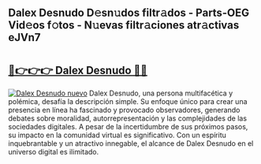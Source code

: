 ## Dalex Desnudo D𝚎sn𝚞dos filtr𝚊dos - Parts-OEG Vid𝚎os f𝚘tos - N𝚞evas filtr𝚊ciones atr𝚊ctivas eJVn7

# <h2><a href="http://mb2gv6s.tromn.icu/?c=Dalex+Desnudo">🔗👉👉👉 Dalex Desnudo 🔗🔗</a></h2>

[![Dalex Desnudo nuevo](https://i.imgur.com/pEAQMta.gif)](http://mb2gv6s.tromn.icu/?c=Dalex+Desnudo)
Dalex Desnudo, una persona multifacética y polémica, desafía la descripción simple. Su enfoque único para crear una presencia en línea ha fascinado y provocado observadores, generando debates sobre moralidad, autorrepresentación y las complejidades de las sociedades digitales. A pesar de la incertidumbre de sus próximos pasos, su impacto en la comunidad virtual es significativo. Con un espíritu inquebrantable y un atractivo innegable, el alcance de Dalex Desnudo en el universo digital es ilimitado.
